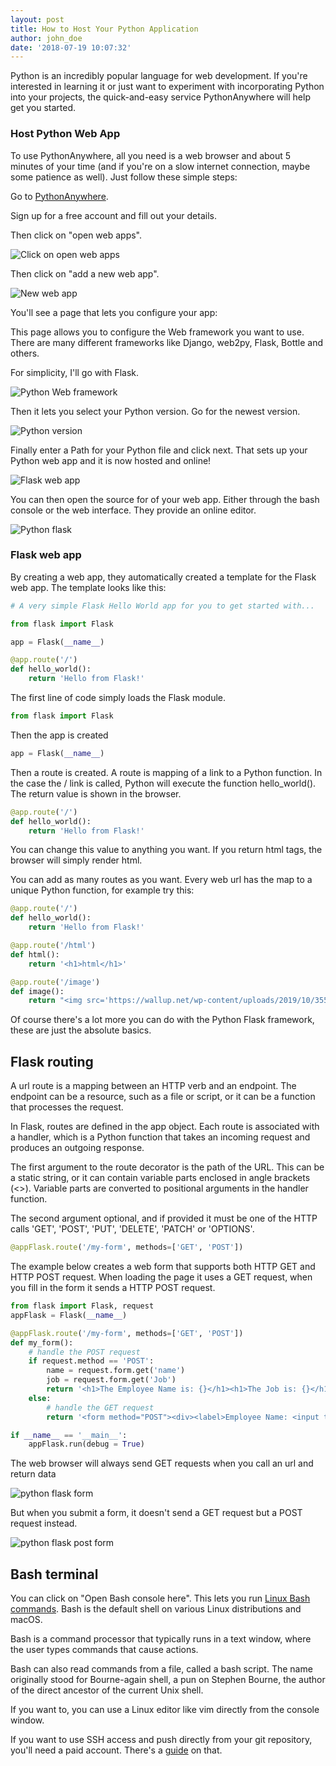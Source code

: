 ```yaml
---
layout: post
title: How to Host Your Python Application
author: john_doe
date: '2018-07-19 10:07:32'
---
```

Python is an incredibly popular language for web development. If you're interested in learning it or just want to experiment with incorporating Python into your projects, the quick-and-easy service PythonAnywhere will help get you started.

### Host Python Web App

To use PythonAnywhere, all you need is a web browser and about 5 minutes of your time (and if you're on a slow internet connection, maybe some patience as well). Just follow these simple steps:

Go to [PythonAnywhere](https://www.pythonanywhere.com/?affiliate_id=00535ced).

Sign up for a free account and fill out your details.

Then click on "open web apps".

![Click on open web apps](../../images/python-web-app.png)

Then click on "add a new web app".

![New web app](../images/python-new-web-app.png)

You'll see a page that lets you configure your app:

This page allows you to configure the Web framework you want to use. There are many different frameworks like Django, web2py, Flask, Bottle and others.

For simplicity, I'll go with Flask.

![Python Web framework](../images/python-web-framework.png)

Then it lets you select your Python version. Go for the newest version.

![Python version](../images/python-version.png)

Finally enter a Path for your Python file and click next. That sets up your Python web app and it is now hosted and online!

![Flask web app](../images/flask-web-app.png)

You can then open the source for of your web app. Either through the bash console or the web interface. They provide an online editor.

![Python flask](../images/python-flask.png)


### Flask web app

By creating a web app, they automatically created a template for the Flask web app. The template looks like this:

```python
# A very simple Flask Hello World app for you to get started with...

from flask import Flask

app = Flask(__name__)

@app.route('/')
def hello_world():
    return 'Hello from Flask!'
```

The first line of code simply loads the Flask module.

```python
from flask import Flask
```

Then the app is created

```python
app = Flask(__name__)
```

Then a route is created. A route is mapping of a link to a Python function. In the case the / link is called, Python will execute the function hello_world(). The return value is shown in the browser.

```python
@app.route('/')
def hello_world():
    return 'Hello from Flask!'
```

You can change this value to anything you want. If you return html tags, the browser will simply render html.

You can add as many routes as you want. Every web url has the map to a unique Python function, for example try this:

```python
@app.route('/')
def hello_world():
    return 'Hello from Flask!'

@app.route('/html')
def html():
    return '<h1>html</h1>'

@app.route('/image')
def image():
    return "<img src='https://wallup.net/wp-content/uploads/2019/10/355155-cat-meme-quote-funny-humor-grumpy-computer.jpg">'
`````

Of course there's a lot more you can do with the Python Flask framework, these are just the absolute basics.

## Flask routing

A url route is a mapping between an HTTP verb and an endpoint. The endpoint can be a resource, such as a file or script, or it can be a function that processes the request.

In Flask, routes are defined in the app object. Each route is associated with a handler, which is a Python function that takes an incoming request and produces an outgoing response.

The first argument to the route decorator is the path of the URL. This can be a static string, or it can contain variable parts enclosed in angle brackets (<>). Variable parts are converted to positional arguments in the handler function.

The second argument optional, and if provided it must be one of the HTTP calls 'GET', 'POST', 'PUT', 'DELETE', 'PATCH' or 'OPTIONS'.

```python
@appFlask.route('/my-form', methods=['GET', 'POST'])
```

The example below creates a web form that supports both HTTP GET and HTTP POST request. When loading the page it uses a GET request, when you fill in the form it sends a HTTP POST request.

```python
from flask import Flask, request
appFlask = Flask(__name__)

@appFlask.route('/my-form', methods=['GET', 'POST'])
def my_form():
    # handle the POST request
    if request.method == 'POST':
        name = request.form.get('name')
        job = request.form.get('Job')
        return '<h1>The Employee Name is: {}</h1><h1>The Job is: {}</h1>'''.format(name, job)
    else:
        # handle the GET request
        return '<form method="POST"><div><label>Employee Name: <input type="text" name="name"></label></div><div><label>Job: <input type="text" name="Job"></label></div><input type="submit" value="Submit"></form>'

if __name__ == '__main__':
    appFlask.run(debug = True)
```

The web browser will always send GET requests when you call an url and return data

![python flask form](images/flask-form.png)

But when you submit a form, it doesn't send a GET request but a POST request instead.

![python flask post form](images/flask-form-post.png)



## Bash terminal

You can click on "Open Bash console here". This lets you run [Linux Bash commands](https://bsdnerds.org/what-is-linux-shell/). Bash is the default shell on various Linux distributions and macOS. 

Bash is a command processor that typically runs in a text window, where the user types commands that cause actions. 

Bash can also read commands from a file, called a bash script. The name originally stood for Bourne-again shell, a pun on Stephen Bourne, the author of the direct ancestor of the current Unix shell.

If you want to, you can use a Linux editor like vim directly from the console window.

If you want to use SSH access and push directly from your git repository, you'll need a paid account. There's a [guide](https://blog.pythonanywhere.com/87/) on that.

